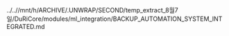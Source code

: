 ../..//mnt/h/ARCHIVE/.UNWRAP/SECOND/temp_extract_8월7일/DuRiCore/modules/ml_integration/BACKUP_AUTOMATION_SYSTEM_INTEGRATED.md